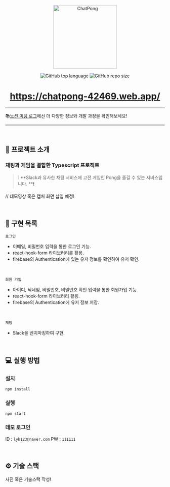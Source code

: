 <p align='middle'>
<a href='https://github.com/42Sloth/chat-service'><img src='https://user-images.githubusercontent.com/51367622/135373893-9db0c5a8-11d7-4cbf-a1b2-164fdc07eee3.png' width="200px;" alt="ChatPong" /></a></p>
<p align='middle'> <img alt="GitHub top language" src="https://img.shields.io/github/languages/top/42Sloth/chat-service?color=blueviolet"> <img alt="GitHub repo size" src="https://img.shields.io/github/repo-size/42Sloth/chat-service"> 

<h1 align='middle'><a href='https://github.com/42Sloth/chat-service'>https://chatpong-42469.web.app/</a></h1>

---
📚[노션 미팅 로그](https://www.notion.so/chatpong/ChatPong-f25d60c5c889458ca5bda8a5cdbe55f4)에선 더 다양한 정보와 개발 과정을 확인해보세요!

---
<br/>

## 📌 프로젝트 소개

###  채팅과 게임을 결합한 Typescript 프로젝트
> ❕ **Slack과 유사한 채팅 서비스에 고전 게임인 Pong을 즐길 수 있는 서비스입니다. **❗

// 데모영상 혹은 캡처 화면 삽입 예정!

<br/>

## 📑 구현 목록

`로그인`

- 이메일, 비밀번호 입력을 통한 로그인 기능.
- react-hook-form 라이브러리를 활용.
- firebase의 Authentication에 있는 유저 정보를 확인하여 유저 확인.

<br/>

`회원 가입`

- 아이디, 닉네임, 비밀번호, 비밀번호 확인 입력을 통한 회원가입 기능.
- react-hook-form 라이브러리 활용.
- firebase의 Authentication에 유저 정보 저장.

<br/>

`채팅`

- Slack을 벤치마킹하여 구현.



<br/>

## 💻 실행 방법

### 설치

`npm install`

### 실행

`npm start`

### 데모 로그인

ID : `lyh123@naver.com`
PW : `111111`

<br/>

## ⚙ 기술 스택

사진 혹은 기술스택 작성! 
